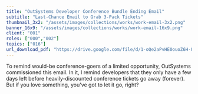 ```yaml
---
title: "OutSystems Developer Conference Bundle Ending Email"
subtitle: "Last-Chance Email to Grab 3-Pack Tickets"
thumbnail_3x2: "/assets/images/collections/works/work-email-3x2.png"
banner_16x9: "/assets/images/collections/works/work-email-16x9.png"
client: "001"
roles: ["000","002"]
topics: ["016"]
url_download_pdf: "https://drive.google.com/file/d/1-oQe2aPvHE0ouoZ6H-UnXxsXnMXIPnC_/view?usp=sharing"
---
```

To remind would-be conference-goers of a limited opportunity, OutSystems commissioned this email. In it, I remind developers that they only have a few days left before heavily-discounted conference tickets go away (forever). But if you love something, you've got to let it go, right?
